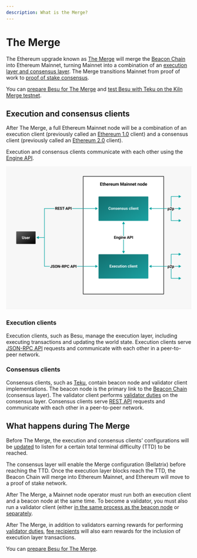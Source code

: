```yaml
---
description: What is the Merge?
---
```


# The Merge

The Ethereum upgrade known as [The Merge](https://ethereum.org/en/upgrades/merge/) will merge the [Beacon Chain] into
Ethereum Mainnet, turning Mainnet into a combination of an
[execution layer and consensus layer](#execution-and-consensus-clients).
The Merge transitions Mainnet from proof of work to
[proof of stake consensus](https://docs.teku.consensys.net/en/stable/Concepts/Proof-of-Stake/).

You can [prepare Besu for The Merge](../HowTo/Upgrade/Prepare-for-The-Merge.md) and
[test Besu with Teku on the Kiln Merge testnet](../Tutorials/Merge-Testnet.md).

## Execution and consensus clients

After The Merge, a full Ethereum Mainnet node will be a combination of an execution client (previously called an
[Ethereum 1.0](https://blog.ethereum.org/2022/01/24/the-great-eth2-renaming/) client) and a consensus client (previously
called an [Ethereum 2.0](https://blog.ethereum.org/2022/01/24/the-great-eth2-renaming/) client).

Execution and consensus clients communicate with each other using the
[Engine API](../HowTo/Interact/APIs/Engine-API.md).

![Ethereum Merge node](../images/Execution-Consensus-Clients.png)

### Execution clients

Execution clients, such as Besu, manage the execution layer, including executing transactions and updating the world state.
Execution clients serve [JSON-RPC API](../Reference/Engine-API-Methods.md) requests and communicate with each other in a
peer-to-peer network.

### Consensus clients

Consensus clients, such as [Teku], contain beacon node and validator client implementations.
The beacon node is the primary link to the [Beacon Chain] (consensus layer).
The validator client performs [validator duties](https://docs.teku.consensys.net/en/latest/Concepts/Proof-of-Stake/) on
the consensus layer.
Consensus clients serve [REST API](https://docs.teku.consensys.net/en/stable/Reference/Rest_API/Rest/) requests and
communicate with each other in a peer-to-peer network.

## What happens during The Merge

Before The Merge, the execution and consensus clients' configurations will be
[updated](../HowTo/Upgrade/Prepare-for-The-Merge.md#update-besu) to listen for a certain total terminal difficulty (TTD)
to be reached.

The consensus layer will enable the Merge configuration (Bellatrix) before reaching the TTD.
Once the execution layer blocks reach the TTD, the Beacon Chain will merge into Ethereum Mainnet, and Ethereum will move
to a proof of stake network.

After The Merge, a Mainnet node operator must run both an execution client and a beacon node at the same time.
To become a validator, you must also run a validator client (either
[in the same process as the beacon node](https://docs.teku.consensys.net/en/stable/HowTo/Get-Started/Run-Teku/#start-the-clients-in-a-single-process)
or [separately](https://docs.teku.consensys.net/en/stable/HowTo/Get-Started/Run-Teku/#run-the-clients-separately).

After The Merge, in addition to validators earning rewards for performing
[validator duties](https://docs.teku.consensys.net/en/stable/Concepts/Proof-of-Stake/),
[fee recipients](https://docs.teku.consensys.net/en/latest/HowTo/Prepare-for-The-Merge/#configure-the-fee-recipient)
will also earn rewards for the inclusion of execution layer transactions.

You can [prepare Besu for The Merge](../HowTo/Upgrade/Prepare-for-The-Merge.md).

<!-- links -->
[Beacon Chain]: https://ethereum.org/en/upgrades/beacon-chain/
[Teku]: https://docs.teku.consensys.net/en/stable/
